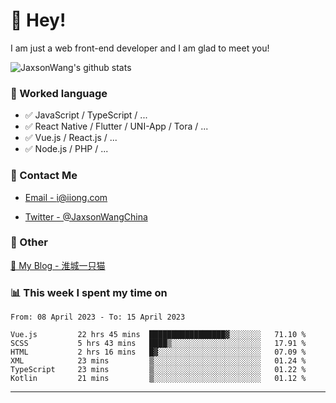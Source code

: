 # 👋 Hey!

I am just a web front-end developer and I am glad to meet you!

![JaxsonWang's github stats](https://github-readme-stats.vercel.app/api?username=JaxsonWang&&show_icons=true&&title_color=1abc9c&&icon_color=1abc9c)


### 📝 Worked language

- ✅ JavaScript / TypeScript / ...
- ✅ React Native / Flutter / UNI-App / Tora / ...
- ✅ Vue.js / React.js / ...
- ✅ Node.js / PHP / ...

### 📮 Contact Me

- [Email - i@iiong.com](mailto:i@iiong.com)

- [Twitter - @JaxsonWangChina](https://twitter.com/JaxsonWangChina)

### 🤪 Other

[📌 My Blog - 淮城一只猫](https://iiong.com)

### 📊 This week I spent my time on

<!--START_SECTION:waka-->

```text
From: 08 April 2023 - To: 15 April 2023

Vue.js         22 hrs 45 mins  █████████████████▓░░░░░░░   71.10 %
SCSS           5 hrs 43 mins   ████▒░░░░░░░░░░░░░░░░░░░░   17.91 %
HTML           2 hrs 16 mins   █▓░░░░░░░░░░░░░░░░░░░░░░░   07.09 %
XML            23 mins         ▒░░░░░░░░░░░░░░░░░░░░░░░░   01.24 %
TypeScript     23 mins         ▒░░░░░░░░░░░░░░░░░░░░░░░░   01.22 %
Kotlin         21 mins         ▒░░░░░░░░░░░░░░░░░░░░░░░░   01.12 %
```

<!--END_SECTION:waka-->

---
